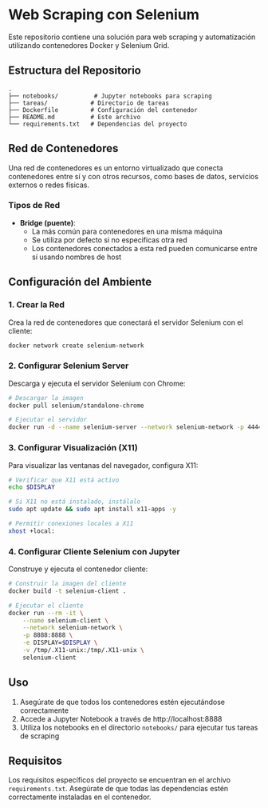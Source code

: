 # Web Scraping con Selenium

Este repositorio contiene una solución para web scraping y automatización utilizando contenedores Docker y Selenium Grid.

## Estructura del Repositorio

```
.
├── notebooks/          # Jupyter notebooks para scraping
├── tareas/            # Directorio de tareas
├── Dockerfile         # Configuración del contenedor
├── README.md          # Este archivo
└── requirements.txt   # Dependencias del proyecto
```

## Red de Contenedores

Una red de contenedores es un entorno virtualizado que conecta contenedores entre sí y con otros recursos, como bases de datos, servicios externos o redes físicas.

### Tipos de Red

- **Bridge (puente)**:
  - La más común para contenedores en una misma máquina
  - Se utiliza por defecto si no especificas otra red
  - Los contenedores conectados a esta red pueden comunicarse entre sí usando nombres de host

## Configuración del Ambiente

### 1. Crear la Red

Crea la red de contenedores que conectará el servidor Selenium con el cliente:

```bash
docker network create selenium-network
```

### 2. Configurar Selenium Server

Descarga y ejecuta el servidor Selenium con Chrome:

```bash
# Descargar la imagen
docker pull selenium/standalone-chrome

# Ejecutar el servidor
docker run -d --name selenium-server --network selenium-network -p 4444:4444 selenium/standalone-chrome
```

### 3. Configurar Visualización (X11)

Para visualizar las ventanas del navegador, configura X11:

```bash
# Verificar que X11 está activo
echo $DISPLAY

# Si X11 no está instalado, instálalo
sudo apt update && sudo apt install x11-apps -y

# Permitir conexiones locales a X11
xhost +local:
```

### 4. Configurar Cliente Selenium con Jupyter

Construye y ejecuta el contenedor cliente:

```bash
# Construir la imagen del cliente
docker build -t selenium-client .

# Ejecutar el cliente
docker run --rm -it \
    --name selenium-client \
    --network selenium-network \
    -p 8888:8888 \
    -e DISPLAY=$DISPLAY \
    -v /tmp/.X11-unix:/tmp/.X11-unix \
    selenium-client
```

## Uso

1. Asegúrate de que todos los contenedores estén ejecutándose correctamente
2. Accede a Jupyter Notebook a través de http://localhost:8888
3. Utiliza los notebooks en el directorio `notebooks/` para ejecutar tus tareas de scraping

## Requisitos

Los requisitos específicos del proyecto se encuentran en el archivo `requirements.txt`. Asegúrate de que todas las dependencias estén correctamente instaladas en el contenedor.
